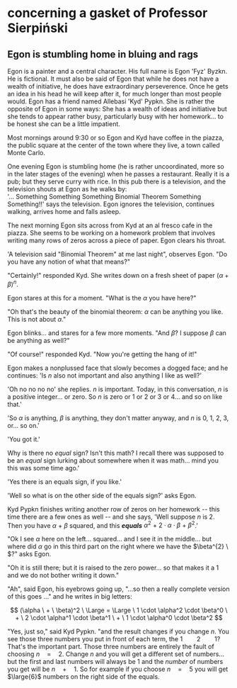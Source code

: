 # concerning a gasket of Professor Sierpiński


## Egon is stumbling home in bluing and rags


Egon is a painter and a central character. His full name is Egon 'Fyz' Byzkn.
He is fictional.
It must also be said of Egon that while he does not have a wealth of initiative,
he does have extraordinary perseverence. Once he gets an idea in his head 
he will keep after it, for much longer than most people would. Egon has a friend named 
Allebasi 'Kyd' Pypkn. She is rather the opposite
of Egon in some ways: She has a wealth of ideas and initiative but 
she tends to appear rather busy,
particularly busy with her homework... to be honest she can be a little impatient.


Most mornings around 9:30 or so Egon and Kyd have coffee in the piazza, the public square 
at the center of the town where they live, a town called Monte Carlo. 


One evening Egon is stumbling home (he is rather uncoordinated, more so in the later stages
of the evening) when he passes a restaurant. Really it is a pub; but they serve curry with 
rice. In this pub there is a television, and the television shouts at Egon as he walks by:  
'... Something Something Something Binomial Theorem Something Something!!' says the television.
Egon ignores the television, continues walking, arrives home and falls asleep.


The next morning Egon sits across from Kyd at an al fresco cafe in the piazza. 
She seems to be working on a homework problem that involves writing many rows 
of zeros across a piece of paper. Egon clears his throat.

'A television said "Binomial Theorem" at me last night", observes Egon. "Do you have any notion of what 
that means?"


"Certainly!" responded Kyd. She writes down on a fresh sheet of paper ${( \alpha  +  \beta )}^n$.


Egon stares at this for a moment. "What is the $\alpha$ you have here?"


"Oh that's the beauty of the binomial theorem: $\alpha$ can be anything you like. This is not about $\alpha$."


Egon blinks... and stares for a few more moments. "And $\beta$? I suppose $\beta$ can be anything as well?"


"Of course!" responded Kyd. "Now you're getting the hang of it!"


Egon makes a nonplussed face that slowly becomes a dogged face; and he continues: 'Is $n$ also not important
and also anything I like as well?' 


'Oh no no no no' she replies. $n$ is important. Today, in this conversation, 
$n$ is a positive integer... or zero. So $n$ is zero or 1 or 
2 or 3 or 4... and so on like that.'


'So $\alpha$ is anything, $\beta$ is anything, they don't matter anyway, and $n$ is 0, 1, 2, 3, or... so on.'


'You got it.'


Why is there no *equal* sign? Isn't this math? I recall there was supposed to 
be an *equal* sign lurking about somewhere when it was math... mind you this was some time ago.'


'Yes there is an equals sign, if you like.'


'Well so what is on the other side of the equals sign?' asks Egon. 


Kyd Pypkn finishes writing another row of zeros on her homework -- this time there 
are a few ones as well -- and she says,
'Well suppose $n$ is 2. Then you have $\alpha \ + \ \beta$ squared, and this ***equals*** 
$\alpha^2 \ + \ 2 \cdot \alpha \cdot \beta \ + \ \beta^2$.'


"Ok I see $\alpha$ here on the left... squared... and I see it in the middle... but where did $\alpha$ go 
in this third part on the right where we have the $\beta^{2} \ $?" asks Egon.


"Oh it is still there; but it is raised to the zero power... so that makes it a 1 and we do not bother writing it down."


"Ah", said Egon, his eyebrows going up, "...so then a really complete version of this goes ..." 
and he writes in big letters:


$$
(\alpha \ + \ \beta)^2 \ \Large = \Large \ 1 \cdot \alpha^2 \cdot \beta^0 \ + \ 2 \cdot \alpha^1 \cdot \beta^1 \ + \ 1 \cdot \alpha^0 \cdot \beta^2
$$


"Yes, just so," said Kyd Pypkn. "and the result changes if you change $n$. You see those three numbers you put 
in front of each term, the $1 \qquad 2 \qquad 1$? That's the important part. Those three numbers are entirely
the fault of choosing $n \quad = \quad 2$. Change $n$ and you will get a different set of numbers... but the
first and last numbers will always be $1$ and the *number* of numbers you get will be $n \quad + \quad 1$. So 
for example if you choose $n \quad = \quad 5$ you will get $\large{6}$ numbers on the right side of the equals.




